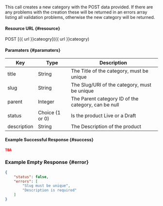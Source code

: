 <!--
@title POST category
@author Moltin Ltd
@description Creates a new category

@sidebar 1
@family Category
@rate No
@auth Yes
@format JSON
@http POST
@version beta
-->
This call creates a new category with the POST data provided. If there are any problems with the creation these will be returned in an errors array listing all validation problems, otherwise the new category will be returned.


#### Resource URL	{#resource}
POST [{{ url }}cateogry]({{ url }}cateogry)


#### Paramaters	{#paramaters}
Key | Type | Description
--- | ---- | -----------
title | String | The Title of the category, must be unique
slug | String | The Slug/URI of the category, must be unique
parent | Integer | The Parent category ID of the category, can be null
status | Choice (1 or 0) | Is the product Live or a Draft
description | String | The Description of the product

#### Example Successful Response	{#success}
``` json
TBA
```


### Example Empty Response	{#error}
``` json
{
    "status": false,
    "errors": [
        "Slug must be unique",
        "Description is required"
    ]
}
```